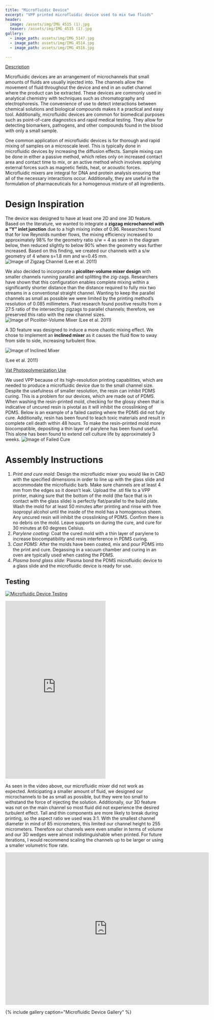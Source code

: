 ```yaml
---
title: "Microfluidic Device"
excerpt: "VPP printed microfluidic device used to mix two fluids"
header:
  image: /assets/img/IMG_4515 (1).jpg
  teaser: /assets/img/IMG_4515 (1).jpg
gallery:
  - image_path: assets/img/IMG_5147.jpg
  - image_path: assets/img/IMG_4514.jpg
  - image_path: assets/img/IMG_4516.jpg

---
```


<ins>Description</ins>

Microfluidic devices are an arrangement of microchannels that small amounts of fluids are usually injected into. The channels allow the movement of fluid throughout the device and end in an outlet channel where the product can be extracted. These devices are commonly used in analytical chemistry with techniques such as chromatography and electrophoresis. The convenience of use to detect interactions between chemical solutions and biological compounds makes it a practical and easy tool. Additionally, microfluidic devices are common for biomedical purposes such as point-of-care diagnostics and rapid medical testing. They allow for detecting biomarkers, pathogens, and other compounds found in the blood with only a small sample. 

One common application of microfluidic devices is for thorough and rapid mixing of samples on a microscale level. This is typically done in microfluidic devices by increasing the diffusion effects. Sample mixing can be done in either a passive method, which relies only on increased contact area and contact time to mix, or an active method which involves applying external forces such as magnetic fields, heat, or acoustic forces. Microfluidic mixers are integral for DNA and protein analysis ensuring that all of the necessary interactions occur. Additionally, they are useful in the formulation of pharmaceuticals for a homogenous mixture of all ingredients. 

# Design Inspiration
The device was designed to have at least one 2D and one 3D feature. Based on the literature, we wanted to integrate a **zigzag microchannel with a “Y” inlet junction** due to a high mixing index of 0.96. Researchers found that for low Reynolds number flows, the mixing efficiency increased to approximately 98% for the geometry ratio s/w = 4 as seen in the diagram below, then reduced slightly to below 90% when the geometry was further increased. Based on this finding, we created our channels with a s/w geometry of 4 where s=1.8 mm and w=0.45 mm. 
![Image of Zigzag Channel](/assets/img/zigzag.png)
(Lee et al. 2011)

We also decided to incorporate a **picoliter-volume mixer design** with smaller channels running parallel and splitting the zig-zags. Researchers have shown that this configuration enables complete mixing within a significantly shorter distance than the distance required to fully mix two streams in a conventional straight channel. Wanting to keep the parallel channels as small as possible we were limited by the printing method’s resolution of 0.085 millimeters. Past research found positive results from a 27:5 ratio of the intersecting zigzags to parallel channels; therefore, we preserved this ratio with the new channel sizes.
![Image of Picoliter-Volume Mixer](/assets/img/picolitermixer.png)
(Lee et al. 2011)

A 3D feature was designed to induce a more chaotic mixing effect. We chose to implement an **inclined mixer** as it causes the fluid flow to sway from side to side, increasing turbulent flow.

![Image of Inclined Mixer](/assets/img/wedgefeature.png)

(Lee et al. 2011)

<ins>Vat Photopolymerization Use</ins>

We used VPP because of its high-resolution printing capabilities, which are needed to produce a microfluidic device due to the small channel size. Despite the usefulness of smaller resolution, the resin can inhibit PDMS curing. This is a problem for our devices, which are made out of PDMS. When washing the resin-printed mold, checking for the glossy sheen that is indicative of uncured resin is pivotal as it will inhibit the crosslinking of PDMS. Below is an example of a failed casting where the PDMS did not fully cure. Additionally, resin has been found to leach toxic materials and result in complete cell death within 48 hours. To make the resin-printed mold more biocompatible, depositing a thin layer of parylene has been found useful. This alone has been found to extend cell culture life by approximately 3 weeks. 
![Image of Failed Cure](/assets/img/IMG_4985.jpg)

# Assembly Instructions
1. *Print and cure mold:* Design the microfluidic mixer you would like in CAD with the specified dimensions in order to line up with the glass slide and accommodate the microfluidic barb. Make sure channels are at least 4 mm from the edges so it doesn’t leak. Upload the .stl file to a VPP printer, making sure that the bottom of the mold (the face that is in contact with the glass slide) is perfectly flat/parallel to the build plate. Wash the mold for at least 50 minutes after printing and rinse with free isopropyl alcohol until the inside of the mold has a homogenous sheen. Any uncured resin will inhibit the crosslinking of PDMS. Confirm there is no debris on the mold. Leave supports on during the cure, and cure for 30 minutes at 60 degrees Celsius. 
2. *Parylene coating:* Coat the cured mold with a thin layer of parylene to increase biocompatibility and resin interference in PDMS curing. 
3. *Cast PDMS:* After the molds have been coated, mix and pour PDMS into the print and cure. Degassing in a vacuum chamber and curing in an oven are typically used when casting the PDMS. 
4. *Plasma bond glass slide:* Plasma bond the PDMS microfluidic device to a glass slide and the microfluidic device is ready for use. 
 

## Testing
[![Microfluidic Device Testing](/assets/img/IMG_4514.jpg)](https://youtube.com/shorts/Di2UXyNG6Aw) 
<iframe width="315" height="560" src="https://youtube.com/embeded/Di2UXyNG6Aw" frameborder="0" allow="accelerometer; autoplay; clipboard-write; encrypted-media; gyroscope; picture-in-picture" allowfullscreen></iframe>

As seen in the video above, our microfluidic mixer did not work as expected. Anticipating a smaller amount of fluid, we designed our microchannels to be as small as possible, but they were too small to withstand the force of injecting the solution. Additionally, our 3D feature was not on the main channel so most fluid did not experience the desired turbulent effect. Tall and thin components are more likely to break during printing, so the aspect ratio we used was 3:1. With the smallest channel diameter in mind of 85 micrometers, this limited our channel height to 255 micrometers. Therefore our channels were even smaller in terms of volume and our 3D wedges were almost indistinguishable when printed. For future iterations, I would recommend scaling the channels up to be larger or using a smaller volumetric flow rate.

<iframe src="https://vanderbilt643.autodesk360.com/shares/public/SH512d4QTec90decfa6eea03d13de859ed90?mode=embed" width="640" height="480" allowfullscreen="true" webkitallowfullscreen="true" mozallowfullscreen="true"  frameborder="0"></iframe>

{% include gallery caption="Microfluidic Device Gallery" %}
